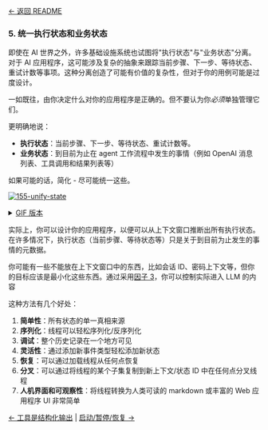 [← 返回 README](https://github.com/humanlayer/12-factor-agents/blob/main/README.md)

### 5. 统一执行状态和业务状态

即使在 AI 世界之外，许多基础设施系统也试图将"执行状态"与"业务状态"分离。对于 AI 应用程序，这可能涉及复杂的抽象来跟踪当前步骤、下一步、等待状态、重试计数等事项。这种分离创造了可能有价值的复杂性，但对于你的用例可能是过度设计。

一如既往，由你决定什么对你的应用程序是正确的。但不要认为你*必须*单独管理它们。

更明确地说：

- **执行状态**：当前步骤、下一步、等待状态、重试计数等。
- **业务状态**：到目前为止在 agent 工作流程中发生的事情（例如 OpenAI 消息列表、工具调用和结果列表等）

如果可能的话，简化 - 尽可能统一这些。

[![155-unify-state](https://github.com/humanlayer/12-factor-agents/blob/main/img/155-unify-state-animation.gif)](https://github.com/user-attachments/assets/e5a851db-f58f-43d8-8b0c-1926c99fc68d)

<details>
<summary><a href="https://github.com/humanlayer/12-factor-agents/blob/main/img/155-unify-state-animation.gif">GIF 版本</a></summary>

![155-unify-state](https://github.com/humanlayer/12-factor-agents/blob/main/img/155-unify-state-animation.gif)]

</details>

实际上，你可以设计你的应用程序，以便可以从上下文窗口推断出所有执行状态。在许多情况下，执行状态（当前步骤、等待状态等）只是关于到目前为止发生的事情的元数据。

你可能有一些不能放在上下文窗口中的东西，比如会话 ID、密码上下文等，但你的目标应该是最小化这些东西。通过采用[因子 3](https://github.com/humanlayer/12-factor-agents/blob/main/content/factor-03-own-your-context-window.md)，你可以控制实际进入 LLM 的内容

这种方法有几个好处：

1. **简单性**：所有状态的单一真相来源
2. **序列化**：线程可以轻松序列化/反序列化
3. **调试**：整个历史记录在一个地方可见
4. **灵活性**：通过添加新事件类型轻松添加新状态
5. **恢复**：可以通过加载线程从任何点恢复
6. **分叉**：可以通过将线程的某个子集复制到新上下文/状态 ID 中在任何点分叉线程
7. **人机界面和可观察性**：将线程转换为人类可读的 markdown 或丰富的 Web 应用程序 UI 非常简单

[← 工具是结构化输出](https://github.com/humanlayer/12-factor-agents/blob/main/content/factor-04-tools-are-structured-outputs.md) | [启动/暂停/恢复 →](https://github.com/humanlayer/12-factor-agents/blob/main/content/factor-06-launch-pause-resume.md)